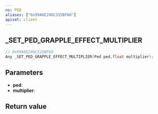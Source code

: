 ```yaml
---
ns: PED
aliases: ["0x99A6E246C315BF60"]
apiset: client
---
```

## _SET_PED_GRAPPLE_EFFECT_MULTIPLIER

```c
// 0x99A6E246C315BF60
Any _SET_PED_GRAPPLE_EFFECT_MULTIPLIER(Ped ped,float multiplier);
```


## Parameters
* **ped**:
* **multiplier**:

## Return value